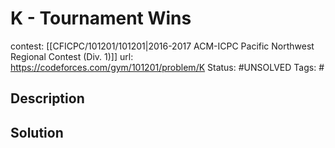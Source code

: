 # K - Tournament Wins

contest: [[CFICPC/101201/101201|2016-2017 ACM-ICPC Pacific Northwest Regional Contest (Div. 1)]]
url: https://codeforces.com/gym/101201/problem/K
Status: #UNSOLVED
Tags: #

## Description

## Solution

